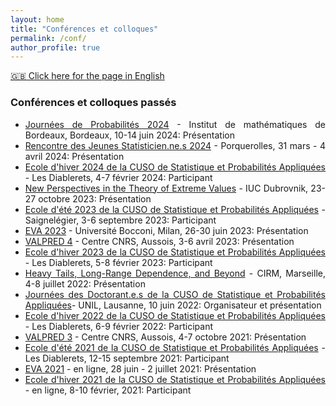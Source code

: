 ```yaml
---
layout: home
title: "Conférences et colloques" 
permalink: /conf/
author_profile: true
---
```


[:uk: Click here for the page in English](https://fabienbaeriswyl.fr/conf-en)
<style>body {text-align: justify}</style>

### Conférences et colloques passés
- [Journées de Probabilités 2024](https://indico.math.cnrs.fr/event/11353/overview) - Institut de mathématiques de Bordeaux, Bordeaux, 10-14 juin 2024: Présentation
- [Rencontre des Jeunes Statisticien.ne.s 2024](https://rjs2024.sciencesconf.org) - Porquerolles, 31 mars - 4 avril 2024: Présentation
- [Ecole d'hiver 2024 de la CUSO de Statistique et Probabilités Appliquées](https://statistique.cuso.ch/?id=2688&tx_displaycontroller[showUid]=7109) - Les Diablerets, 4-7 février 2024: Participant
- [New Perspectives in the Theory of Extreme Values](https://web.math.pmf.unizg.hr/paagrv/dubrovnik-meeting-2023) - IUC Dubrovnik, 23-27 octobre 2023: Présentation
- [Ecole d'été 2023 de la CUSO de Statistique et Probabilités Appliquées](https://statistique.cuso.ch/?id=2688&tx_displaycontroller[showUid]=6523) - Saignelégier, 3-6 septembre 2023: Participant
- [EVA 2023](https://dec.unibocconi.eu/research/extreme-value-analysis-eva-2023) - Université Bocconi, Milan, 26-30 juin 2023: Présentation
- [VALPRED 4](https://wintenberger.fr/VALPRED.html) - Centre CNRS, Aussois, 3-6 avril 2023: Présentation
- [Ecole d'hiver 2023 de la CUSO de Statistique et Probabilités Appliquées](https://statistique.cuso.ch/?id=2688&tx_displaycontroller[showUid]=6524) - Les Diablerets, 5-8 février 2023: Participant 
- [Heavy Tails, Long-Range Dependence, and Beyond](https://conferences.cirm-math.fr/2633.html) - CIRM, Marseille, 4-8 juillet 2022: Présentation 
- [Journées des Doctorant.e.s de la CUSO de Statistique et Probabilités Appliquées](https://statistique.cuso.ch/?id=2688&tx_displaycontroller[showUid]=6254)- UNIL, Lausanne, 10 juin 2022: Organisateur et présentation  
- [Ecole d'hiver 2022 de la CUSO de Statistique et Probabilités Appliquées](https://statistique.cuso.ch/?id=2688&tx_displaycontroller[showUid]=6252) - Les Diablerets, 6-9 février 2022: Participant 
- [VALPRED 3](http://wintenberger.fr/VALPRED.html) - Centre CNRS, Aussois, 4-7 octobre 2021: Présentation  
- [Ecole d'été 2021 de la CUSO de Statistique et Probabilités Appliquées](https://statistique.cuso.ch/?id=2688&tx_displaycontroller[showUid]=5459) - Les Diablerets, 12-15 septembre 2021: Participant 
- [EVA 2021](https://www.maths.ed.ac.uk/school-of-mathematics/eva-2021/program) - en ligne, 28 juin - 2 juillet 2021: Présentation  
- [Ecole d'hiver 2021 de la CUSO de Statistique et Probabilités Appliquées](https://statistique.cuso.ch/?id=2688&tx_displaycontroller[showUid]=5460) - en ligne, 8-10 février, 2021: Participant 
